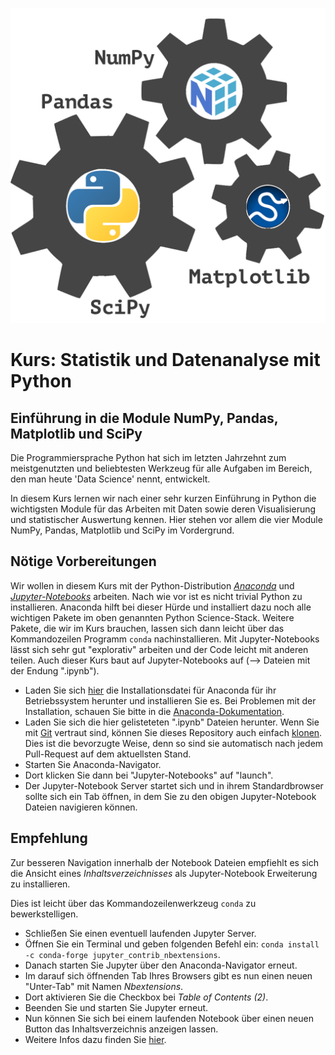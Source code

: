 ![Kurs Logo](python-stats-logo.png)

# Kurs: Statistik und Datenanalyse mit Python
## Einführung in die Module NumPy, Pandas, Matplotlib und SciPy

Die Programmiersprache Python hat sich im letzten Jahrzehnt zum meistgenutzten und beliebtesten Werkzeug für alle Aufgaben im Bereich, den man heute 'Data Science' nennt, entwickelt.

In diesem Kurs lernen wir nach einer sehr kurzen Einführung in Python die wichtigsten Module für das Arbeiten mit Daten sowie deren Visualisierung und statistischer Auswertung kennen. Hier stehen vor allem die vier Module NumPy, Pandas, Matplotlib und SciPy im Vordergrund.

## Nötige Vorbereitungen

Wir wollen in diesem Kurs mit der Python-Distribution [*Anaconda*](https://de.wikipedia.org/wiki/Anaconda_(Python-Distribution)) und [*Jupyter-Notebooks*](https://de.wikipedia.org/wiki/Project_Jupyter#Jupyter_Notebook) arbeiten. Nach wie vor ist es nicht trivial Python zu installieren. Anaconda hilft bei dieser Hürde und installiert dazu noch alle wichtigen Pakete im oben genannten Python Science-Stack. Weitere Pakete, die wir im Kurs brauchen, lassen sich dann leicht über das Kommandozeilen Programm `conda` nachinstallieren. Mit Jupyter-Notebooks lässt sich sehr gut "explorativ" arbeiten und der Code leicht mit anderen teilen. Auch dieser Kurs baut auf Jupyter-Notebooks auf (--> Dateien mit der Endung ".ipynb").

- Laden Sie sich [hier](https://www.anaconda.com/products/distribution) die Installationsdatei für Anaconda für ihr Betriebssystem herunter und installieren Sie es. Bei Problemen mit der Installation, schauen Sie bitte in die [Anaconda-Dokumentation](https://docs.anaconda.com/anaconda/install/).
- Laden Sie sich die hier gelisteteten ".ipynb" Dateien herunter. Wenn Sie mit [Git](https://git-scm.com/docs/git/de) vertraut sind, können Sie dieses Repository auch einfach [klonen](https://docs.github.com/en/repositories/creating-and-managing-repositories/cloning-a-repository). Dies ist die bevorzugte Weise, denn so sind sie automatisch nach jedem Pull-Request auf dem aktuellsten Stand.
- Starten Sie Anaconda-Navigator.
- Dort klicken Sie dann bei "Jupyter-Notebooks" auf "launch".
- Der Jupyter-Notebook Server startet sich und in ihrem Standardbrowser sollte sich ein Tab öffnen, in dem Sie zu den obigen Jupyter-Notebook Dateien navigieren können.

## Empfehlung

Zur besseren Navigation innerhalb der Notebook Dateien empfiehlt es sich die Ansicht eines *Inhaltsverzeichnisses* als Jupyter-Notebook Erweiterung zu installieren.

Dies ist leicht über das Kommandozeilenwerkzeug `conda` zu bewerkstelligen.

- Schlieẞen Sie einen eventuell laufenden Jupyter Server.
- Öffnen Sie ein Terminal und geben folgenden Befehl ein: `conda install -c conda-forge jupyter_contrib_nbextensions`.
- Danach starten Sie Jupyter über den Anaconda-Navigator erneut.
- Im darauf sich öffnenden Tab Ihres Browsers gibt es nun einen neuen "Unter-Tab" mit Namen *Nbextensions*.
- Dort aktivieren Sie die Checkbox bei *Table of Contents (2)*.
- Beenden Sie und starten Sie Jupyter erneut.
- Nun können Sie sich bei einem laufenden Notebook über einen neuen Button das Inhaltsverzeichnis anzeigen lassen.
- Weitere Infos dazu finden Sie [hier](https://jupyter-contrib-nbextensions.readthedocs.io/en/latest/nbextensions/toc2/README.html).
